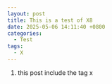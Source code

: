 ```yaml
---
layout: post
title: This is a test of X8
date: 2025-05-06 14:11:40 +0800
categories:
  - Test
tags:
  - X
---
```

1. this post include the tag x